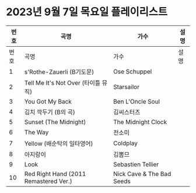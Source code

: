 # 2023년 9월 7일 목요일 플레이리스트

| 번호 | 곡명 | 가수 | 설명 |
|------|------|------|------|
| 번호 | 곡명 | 가수 | 설명 |
| 1 | s'Rothe-Zauerli (B기도문) | Ose Schuppel |  |
| 2 | Tell Me It's Not Over (타이틀 뮤직) | Starsailor |  |
| 3 | You Got My Back | Ben L'Oncle Soul |  |
| 4 | 김치 깍두기 (B의 곡) | 김씨스터즈 |  |
| 5 | Sunset (The Midnight) | The Midnight Clock |  |
| 6 | The Way | 전소미 |  |
| 7 | Yellow (배순탁의 일타영어) | Coldplay |  |
| 8 | 아지랑이 | 김뽐므 |  |
| 9 | Look | Sebastien Tellier |  |
| 10 | Red Right Hand (2011 Remastered Ver.) | Nick Cave & The Bad Seeds |  |
